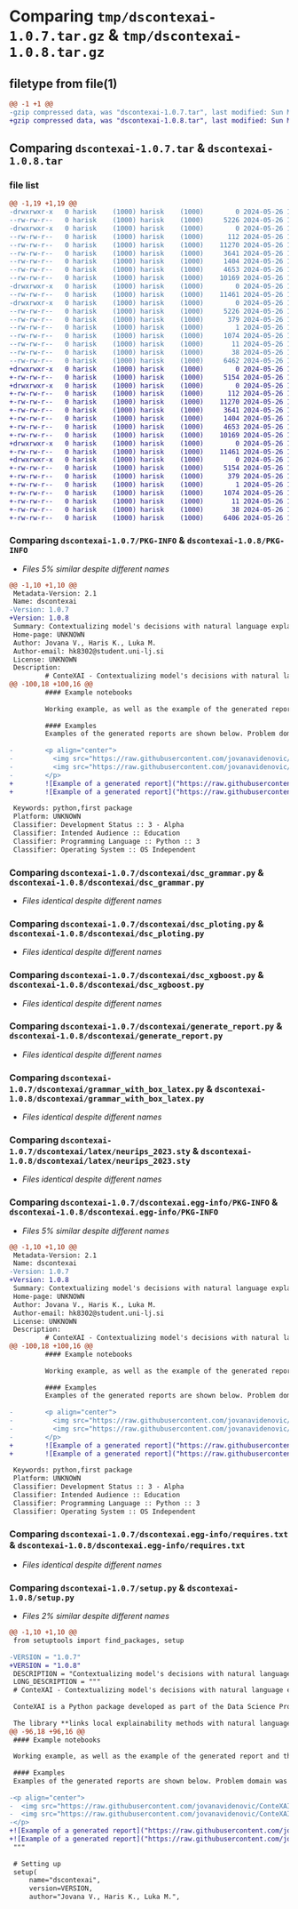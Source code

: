 # Comparing `tmp/dscontexai-1.0.7.tar.gz` & `tmp/dscontexai-1.0.8.tar.gz`

## filetype from file(1)

```diff
@@ -1 +1 @@
-gzip compressed data, was "dscontexai-1.0.7.tar", last modified: Sun May 26 19:47:32 2024, max compression
+gzip compressed data, was "dscontexai-1.0.8.tar", last modified: Sun May 26 19:49:11 2024, max compression
```

## Comparing `dscontexai-1.0.7.tar` & `dscontexai-1.0.8.tar`

### file list

```diff
@@ -1,19 +1,19 @@
-drwxrwxr-x   0 harisk    (1000) harisk    (1000)        0 2024-05-26 19:47:32.724539 dscontexai-1.0.7/
--rw-rw-r--   0 harisk    (1000) harisk    (1000)     5226 2024-05-26 19:47:32.724539 dscontexai-1.0.7/PKG-INFO
-drwxrwxr-x   0 harisk    (1000) harisk    (1000)        0 2024-05-26 19:47:32.720539 dscontexai-1.0.7/dscontexai/
--rw-rw-r--   0 harisk    (1000) harisk    (1000)      112 2024-05-26 17:06:58.000000 dscontexai-1.0.7/dscontexai/__init__.py
--rw-rw-r--   0 harisk    (1000) harisk    (1000)    11270 2024-05-26 17:08:54.000000 dscontexai-1.0.7/dscontexai/dsc_grammar.py
--rw-rw-r--   0 harisk    (1000) harisk    (1000)     3641 2024-05-26 17:03:49.000000 dscontexai-1.0.7/dscontexai/dsc_ploting.py
--rw-rw-r--   0 harisk    (1000) harisk    (1000)     1404 2024-05-26 14:44:26.000000 dscontexai-1.0.7/dscontexai/dsc_xgboost.py
--rw-rw-r--   0 harisk    (1000) harisk    (1000)     4653 2024-05-26 17:39:32.000000 dscontexai-1.0.7/dscontexai/generate_report.py
--rw-rw-r--   0 harisk    (1000) harisk    (1000)    10169 2024-05-26 13:59:57.000000 dscontexai-1.0.7/dscontexai/grammar_with_box_latex.py
-drwxrwxr-x   0 harisk    (1000) harisk    (1000)        0 2024-05-26 19:47:32.724539 dscontexai-1.0.7/dscontexai/latex/
--rw-rw-r--   0 harisk    (1000) harisk    (1000)    11461 2024-05-26 15:10:26.000000 dscontexai-1.0.7/dscontexai/latex/neurips_2023.sty
-drwxrwxr-x   0 harisk    (1000) harisk    (1000)        0 2024-05-26 19:47:32.724539 dscontexai-1.0.7/dscontexai.egg-info/
--rw-rw-r--   0 harisk    (1000) harisk    (1000)     5226 2024-05-26 19:47:32.000000 dscontexai-1.0.7/dscontexai.egg-info/PKG-INFO
--rw-rw-r--   0 harisk    (1000) harisk    (1000)      379 2024-05-26 19:47:32.000000 dscontexai-1.0.7/dscontexai.egg-info/SOURCES.txt
--rw-rw-r--   0 harisk    (1000) harisk    (1000)        1 2024-05-26 19:47:32.000000 dscontexai-1.0.7/dscontexai.egg-info/dependency_links.txt
--rw-rw-r--   0 harisk    (1000) harisk    (1000)     1074 2024-05-26 19:47:32.000000 dscontexai-1.0.7/dscontexai.egg-info/requires.txt
--rw-rw-r--   0 harisk    (1000) harisk    (1000)       11 2024-05-26 19:47:32.000000 dscontexai-1.0.7/dscontexai.egg-info/top_level.txt
--rw-rw-r--   0 harisk    (1000) harisk    (1000)       38 2024-05-26 19:47:32.724539 dscontexai-1.0.7/setup.cfg
--rw-rw-r--   0 harisk    (1000) harisk    (1000)     6462 2024-05-26 19:47:25.000000 dscontexai-1.0.7/setup.py
+drwxrwxr-x   0 harisk    (1000) harisk    (1000)        0 2024-05-26 19:49:11.023692 dscontexai-1.0.8/
+-rw-rw-r--   0 harisk    (1000) harisk    (1000)     5154 2024-05-26 19:49:11.023692 dscontexai-1.0.8/PKG-INFO
+drwxrwxr-x   0 harisk    (1000) harisk    (1000)        0 2024-05-26 19:49:11.019692 dscontexai-1.0.8/dscontexai/
+-rw-rw-r--   0 harisk    (1000) harisk    (1000)      112 2024-05-26 17:06:58.000000 dscontexai-1.0.8/dscontexai/__init__.py
+-rw-rw-r--   0 harisk    (1000) harisk    (1000)    11270 2024-05-26 17:08:54.000000 dscontexai-1.0.8/dscontexai/dsc_grammar.py
+-rw-rw-r--   0 harisk    (1000) harisk    (1000)     3641 2024-05-26 17:03:49.000000 dscontexai-1.0.8/dscontexai/dsc_ploting.py
+-rw-rw-r--   0 harisk    (1000) harisk    (1000)     1404 2024-05-26 14:44:26.000000 dscontexai-1.0.8/dscontexai/dsc_xgboost.py
+-rw-rw-r--   0 harisk    (1000) harisk    (1000)     4653 2024-05-26 17:39:32.000000 dscontexai-1.0.8/dscontexai/generate_report.py
+-rw-rw-r--   0 harisk    (1000) harisk    (1000)    10169 2024-05-26 13:59:57.000000 dscontexai-1.0.8/dscontexai/grammar_with_box_latex.py
+drwxrwxr-x   0 harisk    (1000) harisk    (1000)        0 2024-05-26 19:49:11.023692 dscontexai-1.0.8/dscontexai/latex/
+-rw-rw-r--   0 harisk    (1000) harisk    (1000)    11461 2024-05-26 15:10:26.000000 dscontexai-1.0.8/dscontexai/latex/neurips_2023.sty
+drwxrwxr-x   0 harisk    (1000) harisk    (1000)        0 2024-05-26 19:49:11.023692 dscontexai-1.0.8/dscontexai.egg-info/
+-rw-rw-r--   0 harisk    (1000) harisk    (1000)     5154 2024-05-26 19:49:10.000000 dscontexai-1.0.8/dscontexai.egg-info/PKG-INFO
+-rw-rw-r--   0 harisk    (1000) harisk    (1000)      379 2024-05-26 19:49:10.000000 dscontexai-1.0.8/dscontexai.egg-info/SOURCES.txt
+-rw-rw-r--   0 harisk    (1000) harisk    (1000)        1 2024-05-26 19:49:10.000000 dscontexai-1.0.8/dscontexai.egg-info/dependency_links.txt
+-rw-rw-r--   0 harisk    (1000) harisk    (1000)     1074 2024-05-26 19:49:10.000000 dscontexai-1.0.8/dscontexai.egg-info/requires.txt
+-rw-rw-r--   0 harisk    (1000) harisk    (1000)       11 2024-05-26 19:49:10.000000 dscontexai-1.0.8/dscontexai.egg-info/top_level.txt
+-rw-rw-r--   0 harisk    (1000) harisk    (1000)       38 2024-05-26 19:49:11.023692 dscontexai-1.0.8/setup.cfg
+-rw-rw-r--   0 harisk    (1000) harisk    (1000)     6406 2024-05-26 19:49:03.000000 dscontexai-1.0.8/setup.py
```

### Comparing `dscontexai-1.0.7/PKG-INFO` & `dscontexai-1.0.8/PKG-INFO`

 * *Files 5% similar despite different names*

```diff
@@ -1,10 +1,10 @@
 Metadata-Version: 2.1
 Name: dscontexai
-Version: 1.0.7
+Version: 1.0.8
 Summary: Contextualizing model's decisions with natural language explanations.
 Home-page: UNKNOWN
 Author: Jovana V., Haris K., Luka M.
 Author-email: hk8302@student.uni-lj.si
 License: UNKNOWN
 Description: 
         # ConteXAI - Contextualizing model's decisions with natural language explanations
@@ -100,18 +100,16 @@
         #### Example notebooks
         
         Working example, as well as the example of the generated report and the configuration file, can be found [here](https://github.com/jovanavidenovic/ConteXAI/tree/main/titanic).
          
         #### Examples
         Examples of the generated reports are shown below. Problem domain was diabetes prediction.
         
-        <p align="center">
-          <img src="https://raw.githubusercontent.com/jovanavidenovic/ConteXAI/main/other/output_10_page-0001.jpg" alt="Example of a report" width="60%">
-          <img src="https://raw.githubusercontent.com/jovanavidenovic/ConteXAI/main/other/output_4130_page-0001.jpg" alt="Example of a report" width="60%">
-        </p>
+        ![Example of a generated report]("https://raw.githubusercontent.com/jovanavidenovic/ConteXAI/main/other/output_10_page-0001.jpg")
+        ![Example of a generated report]("https://raw.githubusercontent.com/jovanavidenovic/ConteXAI/main/other/output_4130_page-0001.jpg")
         
 Keywords: python,first package
 Platform: UNKNOWN
 Classifier: Development Status :: 3 - Alpha
 Classifier: Intended Audience :: Education
 Classifier: Programming Language :: Python :: 3
 Classifier: Operating System :: OS Independent
```

### Comparing `dscontexai-1.0.7/dscontexai/dsc_grammar.py` & `dscontexai-1.0.8/dscontexai/dsc_grammar.py`

 * *Files identical despite different names*

### Comparing `dscontexai-1.0.7/dscontexai/dsc_ploting.py` & `dscontexai-1.0.8/dscontexai/dsc_ploting.py`

 * *Files identical despite different names*

### Comparing `dscontexai-1.0.7/dscontexai/dsc_xgboost.py` & `dscontexai-1.0.8/dscontexai/dsc_xgboost.py`

 * *Files identical despite different names*

### Comparing `dscontexai-1.0.7/dscontexai/generate_report.py` & `dscontexai-1.0.8/dscontexai/generate_report.py`

 * *Files identical despite different names*

### Comparing `dscontexai-1.0.7/dscontexai/grammar_with_box_latex.py` & `dscontexai-1.0.8/dscontexai/grammar_with_box_latex.py`

 * *Files identical despite different names*

### Comparing `dscontexai-1.0.7/dscontexai/latex/neurips_2023.sty` & `dscontexai-1.0.8/dscontexai/latex/neurips_2023.sty`

 * *Files identical despite different names*

### Comparing `dscontexai-1.0.7/dscontexai.egg-info/PKG-INFO` & `dscontexai-1.0.8/dscontexai.egg-info/PKG-INFO`

 * *Files 5% similar despite different names*

```diff
@@ -1,10 +1,10 @@
 Metadata-Version: 2.1
 Name: dscontexai
-Version: 1.0.7
+Version: 1.0.8
 Summary: Contextualizing model's decisions with natural language explanations.
 Home-page: UNKNOWN
 Author: Jovana V., Haris K., Luka M.
 Author-email: hk8302@student.uni-lj.si
 License: UNKNOWN
 Description: 
         # ConteXAI - Contextualizing model's decisions with natural language explanations
@@ -100,18 +100,16 @@
         #### Example notebooks
         
         Working example, as well as the example of the generated report and the configuration file, can be found [here](https://github.com/jovanavidenovic/ConteXAI/tree/main/titanic).
          
         #### Examples
         Examples of the generated reports are shown below. Problem domain was diabetes prediction.
         
-        <p align="center">
-          <img src="https://raw.githubusercontent.com/jovanavidenovic/ConteXAI/main/other/output_10_page-0001.jpg" alt="Example of a report" width="60%">
-          <img src="https://raw.githubusercontent.com/jovanavidenovic/ConteXAI/main/other/output_4130_page-0001.jpg" alt="Example of a report" width="60%">
-        </p>
+        ![Example of a generated report]("https://raw.githubusercontent.com/jovanavidenovic/ConteXAI/main/other/output_10_page-0001.jpg")
+        ![Example of a generated report]("https://raw.githubusercontent.com/jovanavidenovic/ConteXAI/main/other/output_4130_page-0001.jpg")
         
 Keywords: python,first package
 Platform: UNKNOWN
 Classifier: Development Status :: 3 - Alpha
 Classifier: Intended Audience :: Education
 Classifier: Programming Language :: Python :: 3
 Classifier: Operating System :: OS Independent
```

### Comparing `dscontexai-1.0.7/dscontexai.egg-info/requires.txt` & `dscontexai-1.0.8/dscontexai.egg-info/requires.txt`

 * *Files identical despite different names*

### Comparing `dscontexai-1.0.7/setup.py` & `dscontexai-1.0.8/setup.py`

 * *Files 2% similar despite different names*

```diff
@@ -1,10 +1,10 @@
 from setuptools import find_packages, setup
 
-VERSION = "1.0.7"
+VERSION = "1.0.8"
 DESCRIPTION = "Contextualizing model's decisions with natural language explanations."
 LONG_DESCRIPTION = """
 # ConteXAI - Contextualizing model's decisions with natural language explanations
 
 ConteXAI is a Python package developed as part of the Data Science Project Competition 2024. 
 
 The library **links local explainability methods with natural language explanations**, allowing users to gain detailed insights into model predictions.
@@ -96,18 +96,16 @@
 #### Example notebooks
 
 Working example, as well as the example of the generated report and the configuration file, can be found [here](https://github.com/jovanavidenovic/ConteXAI/tree/main/titanic).
  
 #### Examples
 Examples of the generated reports are shown below. Problem domain was diabetes prediction.
 
-<p align="center">
-  <img src="https://raw.githubusercontent.com/jovanavidenovic/ConteXAI/main/other/output_10_page-0001.jpg" alt="Example of a report" width="60%">
-  <img src="https://raw.githubusercontent.com/jovanavidenovic/ConteXAI/main/other/output_4130_page-0001.jpg" alt="Example of a report" width="60%">
-</p>
+![Example of a generated report]("https://raw.githubusercontent.com/jovanavidenovic/ConteXAI/main/other/output_10_page-0001.jpg")
+![Example of a generated report]("https://raw.githubusercontent.com/jovanavidenovic/ConteXAI/main/other/output_4130_page-0001.jpg")
 """
 
 # Setting up
 setup(
     name="dscontexai",
     version=VERSION,
     author="Jovana V., Haris K., Luka M.",
```

